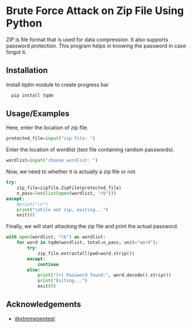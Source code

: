 
# Brute Force Attack on Zip File Using Python

ZIP is file format that is used for data compression. It also supports password protection. 
This program helps in knowing the password in case forgot it.
## Installation

Install tqdm module to create progress bar

```bash
  pip install tqdm
```
    
## Usage/Examples
Here, enter the location of zip file.
```python
protected_file=input("zip file: ")
```

Enter the location of wordlist (text file containing random passwords).
```python
wordlist=input("choose wordlist: ")
```

Now, we need to whether it is actually a zip file or not. 
```python
try:
	zip_file=zipfile.ZipFile(protected_file)
	n_pass=len(list(open(wordlist, "rb")))
except:
	#print("\n")
	print("\nFile not zip, exiting...")
	exit(0)
```

Finally, we will start attacking the zip file and print the actual password.
```python
with open(wordlist, "rb") as wordlist:
	for word in tqdm(wordlist, total=n_pass, unit="word"): 
		try:
			zip_file.extractall(pwd=word.strip())
		except:
			continue
		else:
			print("[+] Password found:", word.decode().strip())
			print("Exiting...")
			exit(0)
```
## Acknowledgements

 - [@xtremepentest](https://twitter.com/xtremepentest)
 